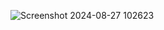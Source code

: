 ![Screenshot 2024-08-27 102623](https://github.com/user-attachments/assets/9d1ff6fa-b92b-4bec-a808-24e9f6bc2345)

